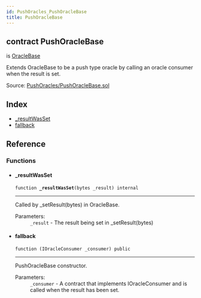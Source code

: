 ```yaml
---
id: PushOracles_PushOracleBase
title: PushOracleBase
---
```


<div class="contract-doc"><div class="contract"><h2 class="contract-header"><span class="contract-kind">contract</span> PushOracleBase</h2><p class="base-contracts"><span>is</span> <a href="Oracles_OracleBase.html">OracleBase</a></p><p class="description">Extends OracleBase to be a push type oracle by calling an oracle consumer when the result is set.</p><div class="source">Source: <a href="https://github.com/levelkdev/tidbit/blob/v0.1.0/contracts/PushOracles/PushOracleBase.sol" target="_blank">PushOracles/PushOracleBase.sol</a></div></div><div class="index"><h2>Index</h2><ul><li><a href="PushOracles_PushOracleBase.html#_resultWasSet">_resultWasSet</a></li><li><a href="PushOracles_PushOracleBase.html#">fallback</a></li></ul></div><div class="reference"><h2>Reference</h2><div class="functions"><h3>Functions</h3><ul><li><div class="item function"><span id="_resultWasSet" class="anchor-marker"></span><h4 class="name">_resultWasSet</h4><div class="body"><code class="signature">function <strong>_resultWasSet</strong><span>(bytes _result) </span><span>internal </span></code><hr/><div class="description"><p>Called by _setResult(bytes) in OracleBase.</p></div><dl><dt><span class="label-parameters">Parameters:</span></dt><dd><div><code>_result</code> - The result being set in _setResult(bytes)</div></dd></dl></div></div></li><li><div class="item function"><span id="fallback" class="anchor-marker"></span><h4 class="name">fallback</h4><div class="body"><code class="signature">function <strong></strong><span>(IOracleConsumer _consumer) </span><span>public </span></code><hr/><div class="description"><p>PushOracleBase constructor.</p></div><dl><dt><span class="label-parameters">Parameters:</span></dt><dd><div><code>_consumer</code> - A contract that implements IOracleConsumer and is called when the result has been set.</div></dd></dl></div></div></li></ul></div></div></div>
